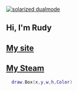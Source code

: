 [![solarized dualmode](https://i.imgur.com/kvemKsW.png)](#features)

Hi, I'm Rudy
----
[My site](https://realdiamond.github.io/)
----
[My Steam](http://steamcommunity.com/id/id187393908/)
----
```lua
  draw.Box(x,y,w,h,Color)
```
